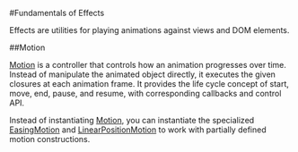 #Fundamentals of Effects

Effects are utilities for playing animations against views and DOM elements.

##Motion

[Motion](api:effect) is a controller that controls how an animation progresses over time. Instead of manipulate the animated object directly, it executes the given closures at each animation frame. It provides the life cycle concept of start, move, end, pause, and resume, with corresponding callbacks and control API.

Instead of instantiating [Motion](api:effect), you can instantiate the specialized [EasingMotion](api:effect) and [LinearPositionMotion](api:effect) to work with partially defined motion constructions.